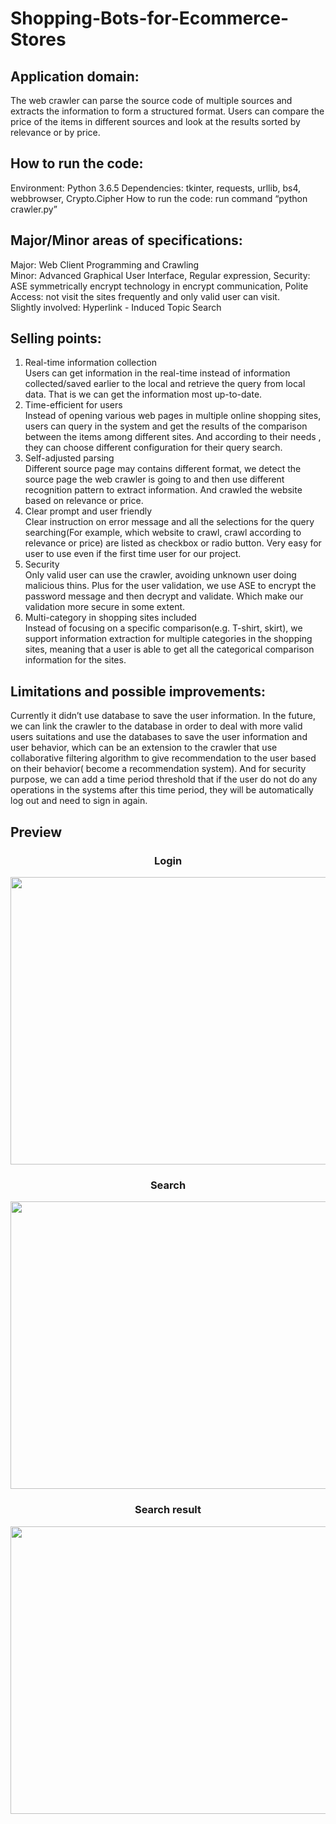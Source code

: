 # Shopping-Bots-for-Ecommerce-Stores
## Application domain:  
The web crawler can parse the source code of multiple sources and extracts the information to form a structured format. Users can compare the price of the items in different sources and look at the results sorted by relevance or by price.  

## How to run the code: 
Environment: Python 3.6.5
Dependencies: tkinter, requests, urllib, bs4, webbrowser, Crypto.Cipher
How to run the code: run command “python crawler.py”

## Major/Minor areas of specifications:
Major: Web Client Programming and Crawling  
Minor: Advanced Graphical User Interface, Regular expression, Security: ASE symmetrically encrypt technology in encrypt communication, Polite Access: not visit the sites frequently and only valid user can visit.  
Slightly involved: Hyperlink - Induced Topic Search

## Selling points:  
1) Real-time information collection  
Users can get information in the real-time instead of information collected/saved earlier to the local and retrieve the query from local data. That is we can get the information most up-to-date.
2) Time-efficient for users  
Instead of opening various web pages in multiple online shopping sites, users can query in the system and get the results of the comparison between the items among different sites. And according to their needs , they can choose different configuration for their query search.
3) Self-adjusted parsing  
Different source page may contains different format, we detect the source page the web crawler is going to and then use different recognition pattern to extract information. And crawled the website based on relevance or price.
4) Clear prompt and user friendly  
Clear instruction on error message and all the selections for the query searching(For example, which website to crawl, crawl according to relevance or price) are listed as checkbox or radio button. Very easy for user to use even if the first time user for our project.
5) Security  
Only valid user can use the crawler, avoiding unknown user doing malicious thins. 
             Plus for  the user validation, we use ASE to encrypt the password message and then 
             decrypt and  validate. Which make our validation more secure in some extent.
6) Multi-category in shopping sites included  
Instead of focusing on a specific comparison(e.g. T-shirt, skirt), we support information extraction for multiple categories in the shopping sites, meaning that a user is able to get all the categorical comparison information for the sites.  

## Limitations and possible improvements:  
Currently it didn’t use database to save the user information. In the future, we can link the crawler to the database in order to deal with more valid users suitations and use the databases to save the user information and user behavior, which can be an extension to the crawler that use collaborative filtering algorithm to give recommendation to the user based on their behavior( become a recommendation system). And for security purpose, we can add a time period threshold that if the user do not do any operations in the systems after this time period, they will be automatically log out and need to sign in again.

## Preview  
<div align="center">  
  
### Login
<img src="https://github.com/xinyaoliu/Shopping-Bots-for-Ecommerce-Stores/blob/master/screenshots/login.png" height="460" width="630" >
 </div>  


<div align="center">  
   
### Search 
<img src="https://github.com/xinyaoliu/Shopping-Bots-for-Ecommerce-Stores/blob/master/screenshots/search.png" height="460" width="630" >
 </div>  
 

<div align="center">   
  
### Search result
<img src="https://github.com/xinyaoliu/Shopping-Bots-for-Ecommerce-Stores/blob/master/screenshots/result.png" height="460" width="630" >
 </div>

